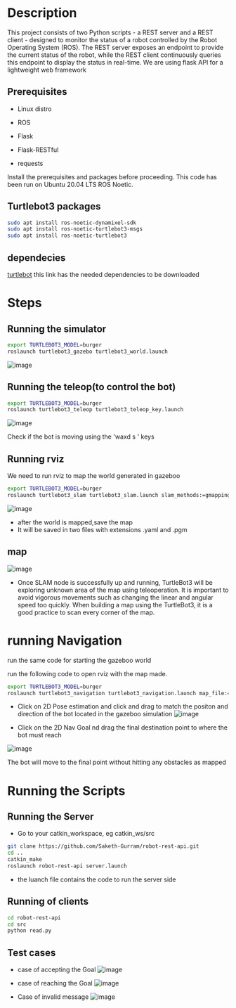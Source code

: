 # Description 

This project consists of two Python scripts - a REST server and a REST client - designed to monitor the status of a robot controlled by the Robot Operating System (ROS). The REST server exposes an endpoint to provide the current status of the robot, while the REST client continuously queries this endpoint to display the status in real-time.
We are using flask API for a lightweight web framework 

## Prerequisites
* Linux distro

* ROS

* Flask

* Flask-RESTful

* requests

Install the prerequisites and packages before proceeding. This code has been run on Ubuntu 20.04 LTS ROS Noetic.

## Turtlebot3 packages

```bash 
sudo apt install ros-noetic-dynamixel-sdk
sudo apt install ros-noetic-turtlebot3-msgs
sudo apt install ros-noetic-turtlebot3 
```


## dependecies 

[turtlebot](https://emanual.robotis.com/docs/en/platform/turtlebot3/quick-start/)
this link has the needed dependencies to be downloaded 

# Steps

## Running the simulator 
```bash
export TURTLEBOT3_MODEL=burger
roslaunch turtlebot3_gazebo turtlebot3_world.launch
```
![image](https://github.com/Saketh-Gurram/robot-rest-api/assets/95581205/aef51349-07ee-4084-8dbd-c2c77a468a20)

## Running the teleop(to control the bot)
```bash
export TURTLEBOT3_MODEL=burger
roslaunch turtlebot3_teleop turtlebot3_teleop_key.launch
```
![image](https://github.com/Saketh-Gurram/robot-rest-api/assets/95581205/8190c634-6576-4c03-8d16-001128b6bf46)


Check if the bot is moving using the 'waxd s ' keys

## Running rviz
We need to run rviz to map the world generated in gazeboo 
```bash
export TURTLEBOT3_MODEL=burger
roslaunch turtlebot3_slam turtlebot3_slam.launch slam_methods:=gmapping
```
![image](https://github.com/Saketh-Gurram/robot-rest-api/assets/95581205/34c7317f-b129-4cc2-8a92-70ba76482834)


* after the world is mapped,save the map 
* It will be saved in two files with extensions .yaml and .pgm

## map 

![image](https://github.com/Saketh-Gurram/robot-rest-api/assets/95581205/3ac192a4-8ea3-4b8a-9d0d-3fcad9db554c)

* Once SLAM node is successfully up and running, TurtleBot3 will be exploring unknown area of the map using teleoperation. It is important to avoid vigorous movements such as changing the linear and angular speed too quickly. When building a map using the TurtleBot3, it is a good practice to scan every corner of the map.

# running Navigation

run the same code for starting the gazeboo world 

run the following code to open rviz with the map made.
```bash
export TURTLEBOT3_MODEL=burger
roslaunch turtlebot3_navigation turtlebot3_navigation.launch map_file:=$HOME/map.yaml
```

* Click on 2D Pose estimation and click and drag to match the positon and direction of the bot located in the gazeboo simulation
  ![image](https://github.com/Saketh-Gurram/robot-rest-api/assets/95581205/03cac60c-f19d-4cd9-9d0c-f06be1e3aa51)

* Click on the 2D Nav Goal nd drag the final destination point to where the bot must reach

![image](https://github.com/Saketh-Gurram/robot-rest-api/assets/95581205/94432713-ad84-4d02-a420-3d3fb2820742)


The bot will move to the final point without hitting any obstacles as mapped 

# Running the Scripts 

## Running the Server
* Go to your catkin_workspace, eg catkin_ws/src
```bash
git clone https://github.com/Saketh-Gurram/robot-rest-api.git
cd ..
catkin_make
roslaunch robot-rest-api server.launch
```


* the luanch file contains the code to run the server side 

## Running of clients 
```bash
cd robot-rest-api
cd src
python read.py
```

## Test cases 

* case of accepting the Goal
![image](https://github.com/Saketh-Gurram/robot-rest-api/assets/95581205/4800552a-83dc-41fe-b018-713d813724a4)

* case of reaching the Goal
![image](https://github.com/Saketh-Gurram/robot-rest-api/assets/95581205/0f1417b3-3156-4eec-a351-72e040ca2957)

* Case of invalid message 
![image](https://github.com/Saketh-Gurram/robot-rest-api/assets/95581205/75340e0a-8c5f-41e3-8c56-b54928c5ca96)

